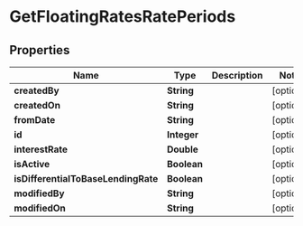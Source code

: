 

# GetFloatingRatesRatePeriods


## Properties

| Name | Type | Description | Notes |
|------------ | ------------- | ------------- | -------------|
|**createdBy** | **String** |  |  [optional] |
|**createdOn** | **String** |  |  [optional] |
|**fromDate** | **String** |  |  [optional] |
|**id** | **Integer** |  |  [optional] |
|**interestRate** | **Double** |  |  [optional] |
|**isActive** | **Boolean** |  |  [optional] |
|**isDifferentialToBaseLendingRate** | **Boolean** |  |  [optional] |
|**modifiedBy** | **String** |  |  [optional] |
|**modifiedOn** | **String** |  |  [optional] |



